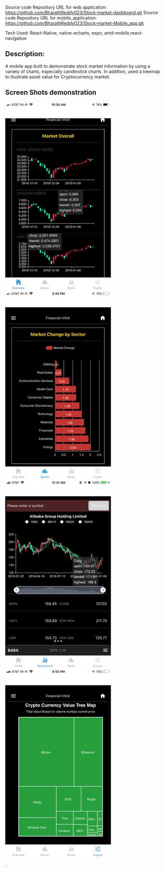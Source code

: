 
Source code Repository URL for web application: https://github.com/BharathReddy023/Stock-market-dashboard.git
Source code Repository URL for mobile_application: https://github.com/BharathReddy023/Stock-market-Mobile_app.git


Tech Used: React-Native, native-echarts, expo, antd-mobile,react-navigation

## Description:

A mobile app built  to demonstrate stock market information by using a variety of charts, especially candlestick charts. In addition, used a tree­map to illustrate asset value for Cryptocurrency market.



## Screen Shots demonstration

  <img src=assets/images/marketOverall.jpg height="600">
  <img src=assets/images/sector.jpg height="600">
  <img src=assets/images/stockScreen.jpg height="600">
  <img src=assets/images/Crypto.jpg height="600">

.
